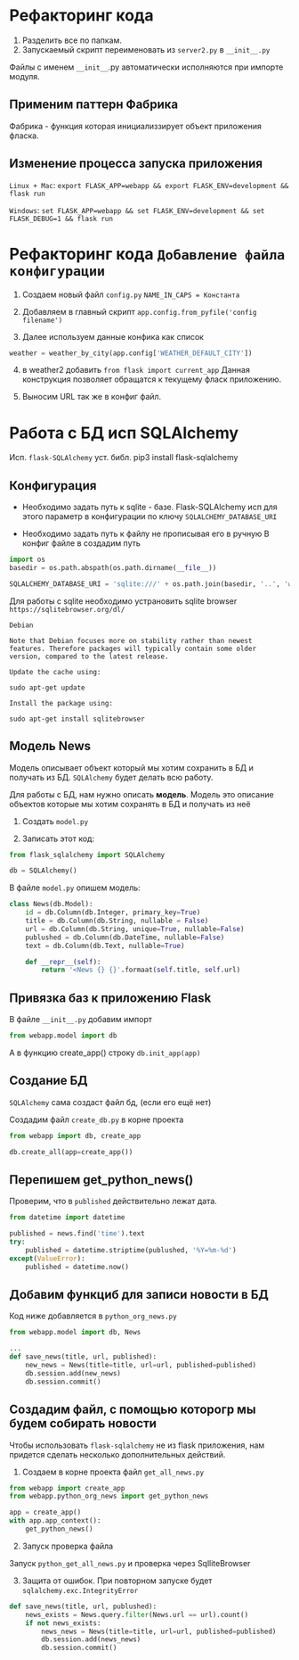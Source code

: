 # Рефакторинг кода
1. Разделить все по папкам.
2. Запускаемый скрипт переименовать из `server2.py` в `__init__.py`

Файлы с именем `__init__`.py автоматически исполняются при импорте модуля.

## Применим паттерн Фабрика
Фабрика - функция которая инициализзирует объект приложения фласка.

## Изменение процесса запуска приложения

`Linux + Mac`: ```export FLASK_APP=webapp && export FLASK_ENV=development && flask run```

`Windows`: `set FLASK_APP=webapp && set FLASK_ENV=development && set FLASK_DEBUG=1 && flask run`

# Рефакторинг кода `Добавление файла конфигурации`
1. Создаем новый файл `config.py`
`NAME_IN_CAPS = Константа`

2. Добавляем в главный скрипт `app.config.from_pyfile('config filename')`
3. Далее используем данные конфика как список
```python
weather = weather_by_city(app.config['WEATHER_DEFAULT_CITY'])
```
4. в weather2 добавить `from flask import current_app`
Данная конструкция позволяет обращатся к текущему фласк приложению.

5. Выносим URL так же в конфиг файл.

# Работа с БД исп SQLAlchemy
Исп. `flask-SQLAlchemy` 
уст. библ.
pip3 install flask-sqlalchemy

## Конфигурация
- Необходимо задать путь к sqlite - базе. Flask-SQLAlchemy исп для этого параметр
в конфигурации по ключу `SQLALCHEMY_DATABASE_URI`

- Необходимо задать путь к файлу не прописывая его в ручную
В конфиг файле в создадим путь
```python
import os
basedir = os.path.abspath(os.path.dirname(__file__))

SQLALCHEMY_DATABASE_URI = 'sqlite:///' + os.path.join(basedir, '..', 'webapp.db')
```

Для работы с sqlite необходимо устрановить sqlite browser
`https://sqlitebrowser.org/dl/`

```
Debian

Note that Debian focuses more on stability rather than newest features. Therefore packages will typically contain some older version, compared to the latest release.

Update the cache using:

sudo apt-get update

Install the package using:

sudo apt-get install sqlitebrowser

```

## Модель News
Модель описывает объект который мы хотим сохранить в БД и получать из БД.
`SQLAlchemy` будет делать всю работу.
<p>Для работы с БД, нам нужно описать <b>модель</b>. Модель это описание объектов
которые мы хотим сохранять в БД и получать из неё</p>

1. Создать `model.py`

2. Записать этот код:
```python
from flask_sqlalchemy import SQLAlchemy

db = SQLAlchemy()
```

В файле `model.py` опишем модель:

```python
class News(db.Model):
    id = db.Column(db.Integer, primary_key=True)
    title = db.Column(db.String, nullable = False)
    url = db.Column(db.String, unique=True, nullable=False)
    publushed = db.Column(db.DateTime, nullable=False)
    text = db.Column(db.Text, nullable=True)

    def __repr__(self):
        return '<News {} {}'.formaat(self.title, self.url)

```

## Привязка баз к приложению Flask

В файле `__init__.py` добавим импорт
```python
from webapp.model import db
```
А в функцию create_app() строку
`db.init_app(app)`

## Создание БД
`SQLAlchemy` сама создаст файл бд, (если его ещё нет)

Создадим файл `create_db.py` в корне проекта

```python
from webapp import db, create_app

db.create_all(app=create_app())
``` 

## Перепишем get_python_news()
Проверим, что в `published` действительно лежат дата.

```python
from datetime import datetime

published = news.find('time').text
try:
    published = datetime.striptime(publushed, '%Y=%m-%d')
except(ValueError):
    published = datetime.now()
```

## Добавим функциб для записи новости в БД

Код ниже добавляется в `python_org_news.py`

```python
from webapp.model import db, News

...
def save_news(title, url, published):
    new_news = News(title=title, url=url, published=published)
    db.session.add(new_news)
    db.session.commit()

```

## Создадим файл, с помощью которогр мы будем собирать новости

Чтобы использовать `flask-sqlalchemy` не из flask приложения, нам придется
сделать несколько дополнительных действий.

1. Создаем в корне проекта файл `get_all_news.py`

```python
from webapp import create_app
from webapp.python_org_news import get_python_news

app = create_app()
with app.app_context():
    get_python_news()
```

2. Запуск проверка файла

Запуск `python_get_all_news.py` и проверка через SqlliteBrowser

3. Защита от ошибок.
При повторном запуске будет `sqlalchemy.exc.IntegrityError`

```python
def save_news(title, url, publushed):
    news_exists = News.query.filter(News.url == url).count()
    if not news_exists:
        news_news = News(title=title, url=url, published=published)
        db.session.add(news_news)
        db.session.commit()
```